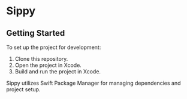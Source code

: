 # Sippy


## Getting Started

To set up the project for development:

1. Clone this repository.
2. Open the project in Xcode.
3. Build and run the project in Xcode.

Sippy utilizes Swift Package Manager for managing dependencies and project setup.

